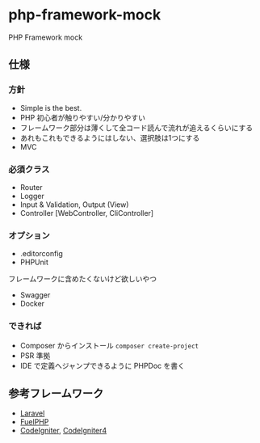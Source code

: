# php-framework-mock
PHP Framework mock

## 仕様

### 方針
- Simple is the best.
- PHP 初心者が触りやすい/分かりやすい
- フレームワーク部分は薄くして全コード読んで流れが追えるくらいにする
- あれもこれもできるようにはしない、選択肢は1つにする
- MVC

### 必須クラス
- Router
- Logger
- Input & Validation, Output (View)
- Controller [WebController, CliController]

### オプション
- .editorconfig
- PHPUnit

フレームワークに含めたくないけど欲しいやつ
- Swagger
- Docker

### できれば
- Composer からインストール `composer create-project`
- PSR 準拠
- IDE で定義へジャンプできるように PHPDoc を書く

## 参考フレームワーク
- [Laravel](https://github.com/laravel/laravel)
- [FuelPHP](https://github.com/fuel/core)
- [CodeIgniter](https://github.com/bcit-ci/CodeIgniter), [CodeIgniter4](https://github.com/codeigniter4/CodeIgniter4)
